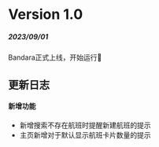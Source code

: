 # Version 1.0
##### 2023/09/01
Bandara正式上线，开始运行🥳
## 更新日志
#### 新增功能
- 新增搜索不存在航班时提醒新建航班的提示
- 主页新增对于默认显示航班卡片数量的提示